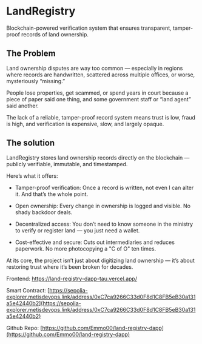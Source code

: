 # LandRegistry

Blockchain-powered verification system that ensures transparent, tamper-proof records of land ownership.

## The Problem

Land ownership disputes are way too common — especially in regions where records are handwritten, scattered across multiple offices, or worse, mysteriously “missing.”

People lose properties, get scammed, or spend years in court because a piece of paper said one thing, and some government staff or “land agent” said another.

The lack of a reliable, tamper-proof record system means trust is low, fraud is high, and verification is expensive, slow, and largely opaque.

## The solution

LandRegistry stores land ownership records directly on the blockchain — publicly verifiable, immutable, and timestamped.

Here’s what it offers:

- Tamper-proof verification: Once a record is written, not even I can alter it. And that’s the whole point.

- Open ownership: Every change in ownership is logged and visible. No shady backdoor deals.

- Decentralized access: You don’t need to know someone in the ministry to verify or register land — you just need a wallet.

- Cost-effective and secure: Cuts out intermediaries and reduces paperwork. No more photocopying a "C of O" ten times.

At its core, the project isn’t just about digitizing land ownership — it’s about restoring trust where it’s been broken for decades.

Frontend: https://land-registry-dapp-tau.vercel.app/

Smart Contract: [https://sepolia-explorer.metisdevops.link/address/0xC7ca9266C33d0F8d1C8FB5eB30a131a5e42440b2](https://sepolia-explorer.metisdevops.link/address/0xC7ca9266C33d0F8d1C8FB5eB30a131a5e42440b2)

Github Repo: [https://github.com/Emmo00/land-registry-dapp](https://github.com/Emmo00/land-registry-dapp)
